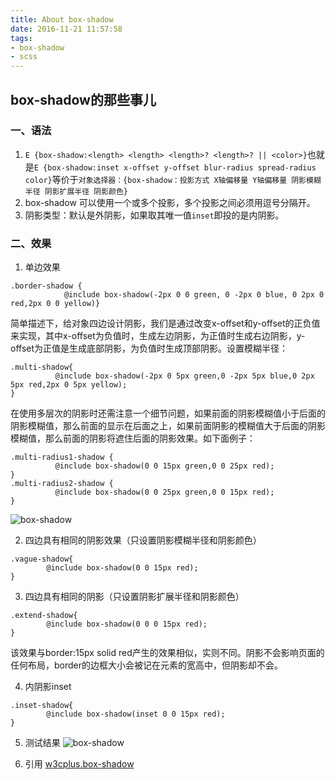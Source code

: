 ```yaml
---
title: About box-shadow
date: 2016-11-21 11:57:58
tags:
- box-shadow
- scss
---
```


## box-shadow的那些事儿

### 一、语法

1.	`E {box-shadow:<length> <length> <length>? <length>? || <color>}`也就是`E {box-shadow:inset x-offset y-offset blur-radius spread-radius color}`等价于`对象选择器：{box-shadow：投影方式 X轴偏移量 Y轴偏移量 阴影模糊半径 阴影扩展半径 阴影颜色}`
2.	box-shadow 可以使用一个或多个投影，多个投影之间必须用逗号分隔开。
3.	阴影类型：默认是外阴影，如果取其唯一值`inset`即投的是内阴影。

### 二、效果

1.	单边效果
```
.border-shadow {
			@include box-shadow(-2px 0 0 green, 0 -2px 0 blue, 0 2px 0 red,2px 0 0 yellow)}
```
简单描述下，给对象四边设计阴影，我们是通过改变x-offset和y-offset的正负值来实现，其中x-offset为负值时，生成左边阴影，为正值时生成右边阴影，y-offset为正值是生成底部阴影，为负值时生成顶部阴影。设置模糊半径：
```
.multi-shadow{
		  @include box-shadow(-2px 0 5px green,0 -2px 5px blue,0 2px 5px red,2px 0 5px yellow);
}
```
在使用多层次的阴影时还需注意一个细节问题，如果前面的阴影模糊值小于后面的阴影模糊值，那么前面的显示在后面之上，如果前面阴影的模糊值大于后面的阴影模糊值，那么前面的阴影将遮住后面的阴影效果。如下面例子：
```
.multi-radius1-shadow {
		  @include box-shadow(0 0 15px green,0 0 25px red);
}
.multi-radius2-shadow {
		  @include box-shadow(0 0 25px green,0 0 15px red);
}
```
![box-shadow](/img/box-shadow-2.png)

2.	四边具有相同的阴影效果（只设置阴影模糊半径和阴影颜色）
```
.vague-shadow{
  		@include box-shadow(0 0 15px red);
}
```

3.	四边具有相同的阴影（只设置阴影扩展半径和阴影颜色）
```
.extend-shadow{
  		@include box-shadow(0 0 0 15px red);
}
```
该效果与border:15px solid red产生的效果相似，实则不同。阴影不会影响页面的任何布局，border的边框大小会被记在元素的宽高中，但阴影却不会。

4.	内阴影inset
```
.inset-shadow{
  		@include box-shadow(inset 0 0 15px red);
}
```

5.	测试结果
![box-shadow](/img/box-shadow-1.png)

6.	引用
[w3cplus.box-shadow](http://www.w3cplus.com/content/css3-box-shadow)

